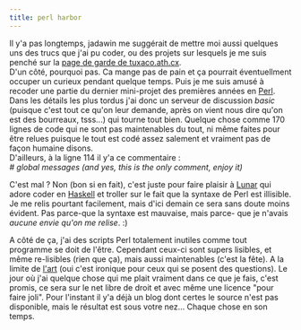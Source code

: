 ```yaml
---
title: perl harbor
---
```


Il y'a pas longtemps, jadawin me suggérait de mettre moi aussi quelques uns
des trucs que j'ai pu coder, ou des projets sur lesquels je me suis penché sur
la [page de garde de tuxaco.ath.cx](http://tuxaco.ath.cx/).  
D'un côté, pourquoi pas. Ca mange pas de pain et ça pourrait éventuellment
occuper un curieux pendant quelque temps. Puis je me suis amusé à recoder une
partie du dernier mini-projet des premières années en
[Perl](http://www.perlfoundation.org). Dans les détails les plus tordus j'ai
donc un serveur de discussion _basic_ (puisque c'est tout ce qu'on leur
demande, après on vient nous dire qu'on est des bourreaux, tsss...) qui tourne
tout bien. Quelque chose comme 170 lignes de code qui ne sont pas maintenables
du tout, ni même faites pour être relues puisque le tout est codé assez
salement et vraiment pas de façon humaine disons.  
D'ailleurs, à la ligne 114 il y'a ce commentaire :  
_# global messages (and yes, this is the only comment, enjoy it)_

C'est mal ? Non (bon si en fait), c'est juste pour faire plaisir à
[Lunar](http://lune.talath.net/~lunar/blog) qui adore coder en
[Haskell](http://www.haskell.org) et troller sur le fait que la syntaxe de
Perl est illisible. Je me relis pourtant facilement, mais d'ici demain ce sera
sans doute moins évident. Pas parce-que la syntaxe est mauvaise, mais parce-
que je n'avais _aucune envie qu'on me relise_. :)

A côté de ça, j'ai des scripts Perl totalement inutiles comme tout programme
se doit de l'être. Cependant ceux-ci sont supers lisibles, et même re-lisibles
(rien que ça), mais aussi maintenables (c'est la fête). A la limite de
[l'art](http://www.newsforge.com/programming/03/12/02/1256211.shtml?tid=25)
(oui c'est ironique pour ceux qui se posent des questions). Le jour où j'ai
quelque chose qui me plait vraiment dans ce que je fais, c'est promis, ce sera
sur le net libre de droit et avec même une licence "pour faire joli". Pour
l'instant il y'a déjà un blog dont certes le source n'est pas disponible, mais
le résultat est sous votre nez... Chaque chose en son temps.

